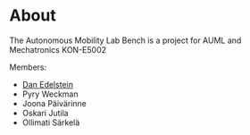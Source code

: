 # About

The Autonomous Mobility Lab Bench is a project for AUML and Mechatronics KON-E5002

Members:  
 - [Dan Edelstein](emailto:dan.edelstein@aalto.fi)  
 - Pyry Weckman  
 - Joona Päivärinne  
 - Oskari Jutila  
 - Ollimati Särkelä  
